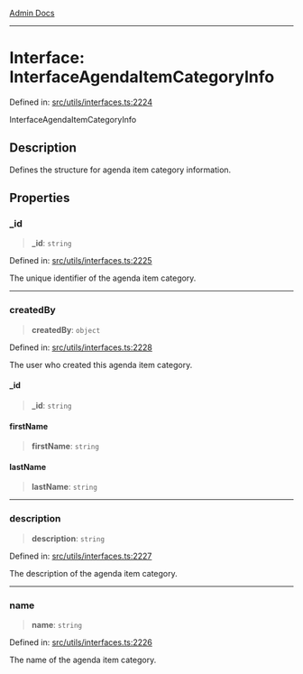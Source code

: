 [Admin Docs](/)

***

# Interface: InterfaceAgendaItemCategoryInfo

Defined in: [src/utils/interfaces.ts:2224](https://github.com/PalisadoesFoundation/talawa-admin/blob/main/src/utils/interfaces.ts#L2224)

InterfaceAgendaItemCategoryInfo

## Description

Defines the structure for agenda item category information.

## Properties

### \_id

> **\_id**: `string`

Defined in: [src/utils/interfaces.ts:2225](https://github.com/PalisadoesFoundation/talawa-admin/blob/main/src/utils/interfaces.ts#L2225)

The unique identifier of the agenda item category.

***

### createdBy

> **createdBy**: `object`

Defined in: [src/utils/interfaces.ts:2228](https://github.com/PalisadoesFoundation/talawa-admin/blob/main/src/utils/interfaces.ts#L2228)

The user who created this agenda item category.

#### \_id

> **\_id**: `string`

#### firstName

> **firstName**: `string`

#### lastName

> **lastName**: `string`

***

### description

> **description**: `string`

Defined in: [src/utils/interfaces.ts:2227](https://github.com/PalisadoesFoundation/talawa-admin/blob/main/src/utils/interfaces.ts#L2227)

The description of the agenda item category.

***

### name

> **name**: `string`

Defined in: [src/utils/interfaces.ts:2226](https://github.com/PalisadoesFoundation/talawa-admin/blob/main/src/utils/interfaces.ts#L2226)

The name of the agenda item category.
